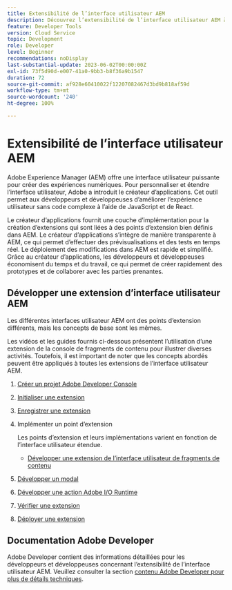 ```yaml
---
title: Extensibilité de l’interface utilisateur AEM
description: Découvrez l’extensibilité de l’interface utilisateur AEM à l’aide du créateur d’applications pour créer des extensions.
feature: Developer Tools
version: Cloud Service
topic: Development
role: Developer
level: Beginner
recommendations: noDisplay
last-substantial-update: 2023-06-02T00:00:00Z
exl-id: 73f5d90d-e007-41a0-9bb3-b8f36a9b1547
duration: 72
source-git-commit: af928e60410022f12207082467d3bd9b818af59d
workflow-type: tm+mt
source-wordcount: '240'
ht-degree: 100%

---
```


# Extensibilité de l’interface utilisateur AEM

Adobe Experience Manager (AEM) offre une interface utilisateur puissante pour créer des expériences numériques. Pour personnaliser et étendre l’interface utilisateur, Adobe a introduit le créateur d’applications. Cet outil permet aux développeurs et développeuses d’améliorer l’expérience utilisateur sans code complexe à l’aide de JavaScript et de React.

Le créateur d’applications fournit une couche d’implémentation pour la création d’extensions qui sont liées à des points d’extension bien définis dans AEM. Le créateur d’applications s’intègre de manière transparente à AEM, ce qui permet d’effectuer des prévisualisations et des tests en temps réel. Le déploiement des modifications dans AEM est rapide et simplifié. Grâce au créateur d’applications, les développeurs et développeuses économisent du temps et du travail, ce qui permet de créer rapidement des prototypes et de collaborer avec les parties prenantes.

## Développer une extension d’interface utilisateur AEM

Les différentes interfaces utilisateur AEM ont des points d’extension différents, mais les concepts de base sont les mêmes.

Les vidéos et les guides fournis ci-dessous présentent l’utilisation d’une extension de la console de fragments de contenu pour illustrer diverses activités. Toutefois, il est important de noter que les concepts abordés peuvent être appliqués à toutes les extensions de l’interface utilisateur AEM.

1. [Créer un projet Adobe Developer Console](./adobe-developer-console-project.md)
1. [Initialiser une extension](./app-initialization.md)
1. [Enregistrer une extension](./extension-registration.md)
1. Implémenter un point d’extension

   Les points d’extension et leurs implémentations varient en fonction de l’interface utilisateur étendue.

   + [Développer une extension de l’interface utilisateur de fragments de contenu](./content-fragments/overview.md)

1. [Développer un modal](./modal.md)
1. [Développer une action Adobe I/O Runtime](./runtime-action.md)
1. [Vérifier une extension](./verify.md)
1. [Déployer une extension](./deploy.md)

## Documentation Adobe Developer

Adobe Developer contient des informations détaillées pour les développeurs et développeuses concernant l’extensibilité de l’interface utilisateur AEM. Veuillez consulter la section [contenu Adobe Developer pour plus de détails techniques](https://developer.adobe.com/uix/docs/).
